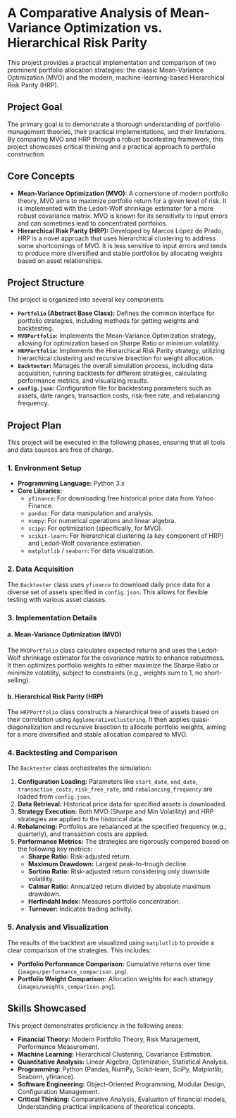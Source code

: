# A Comparative Analysis of Mean-Variance Optimization vs. Hierarchical Risk Parity

This project provides a practical implementation and comparison of two prominent portfolio allocation strategies: the classic Mean-Variance Optimization (MVO) and the modern, machine-learning-based Hierarchical Risk Parity (HRP).

## Project Goal

The primary goal is to demonstrate a thorough understanding of portfolio management theories, their practical implementations, and their limitations. By comparing MVO and HRP through a robust backtesting framework, this project showcases critical thinking and a practical approach to portfolio construction.

## Core Concepts

*   **Mean-Variance Optimization (MVO):** A cornerstone of modern portfolio theory, MVO aims to maximize portfolio return for a given level of risk. It is implemented with the Ledoit-Wolf shrinkage estimator for a more robust covariance matrix. MVO is known for its sensitivity to input errors and can sometimes lead to concentrated portfolios.
*   **Hierarchical Risk Parity (HRP):** Developed by Marcos López de Prado, HRP is a novel approach that uses hierarchical clustering to address some shortcomings of MVO. It is less sensitive to input errors and tends to produce more diversified and stable portfolios by allocating weights based on asset relationships.

## Project Structure

The project is organized into several key components:

*   **`Portfolio` (Abstract Base Class):** Defines the common interface for portfolio strategies, including methods for getting weights and backtesting.
*   **`MVOPortfolio`:** Implements the Mean-Variance Optimization strategy, allowing for optimization based on Sharpe Ratio or minimum volatility.
*   **`HRPPortfolio`:** Implements the Hierarchical Risk Parity strategy, utilizing hierarchical clustering and recursive bisection for weight allocation.
*   **`Backtester`:** Manages the overall simulation process, including data acquisition, running backtests for different strategies, calculating performance metrics, and visualizing results.
*   **`config.json`:** Configuration file for backtesting parameters such as assets, date ranges, transaction costs, risk-free rate, and rebalancing frequency.

## Project Plan

This project will be executed in the following phases, ensuring that all tools and data sources are free of charge.

### 1. Environment Setup

*   **Programming Language:** Python 3.x
*   **Core Libraries:**
    *   `yfinance`: For downloading free historical price data from Yahoo Finance.
    *   `pandas`: For data manipulation and analysis.
    *   `numpy`: For numerical operations and linear algebra.
    *   `scipy`: For optimization (specifically, for MVO).
    *   `scikit-learn`: For hierarchical clustering (a key component of HRP) and Ledoit-Wolf covariance estimation.
    *   `matplotlib` / `seaborn`: For data visualization.

### 2. Data Acquisition

The `Backtester` class uses `yfinance` to download daily price data for a diverse set of assets specified in `config.json`. This allows for flexible testing with various asset classes.

### 3. Implementation Details

#### a. Mean-Variance Optimization (MVO)

The `MVOPortfolio` class calculates expected returns and uses the Ledoit-Wolf shrinkage estimator for the covariance matrix to enhance robustness. It then optimizes portfolio weights to either maximize the Sharpe Ratio or minimize volatility, subject to constraints (e.g., weights sum to 1, no short-selling).

#### b. Hierarchical Risk Parity (HRP)

The `HRPPortfolio` class constructs a hierarchical tree of assets based on their correlation using `AgglomerativeClustering`. It then applies quasi-diagonalization and recursive bisection to allocate portfolio weights, aiming for a more diversified and stable allocation compared to MVO.

### 4. Backtesting and Comparison

The `Backtester` class orchestrates the simulation:

1.  **Configuration Loading:** Parameters like `start_date`, `end_date`, `transaction_costs`, `risk_free_rate`, and `rebalancing_frequency` are loaded from `config.json`.
2.  **Data Retrieval:** Historical price data for specified assets is downloaded.
3.  **Strategy Execution:** Both MVO (Sharpe and Min Volatility) and HRP strategies are applied to the historical data.
4.  **Rebalancing:** Portfolios are rebalanced at the specified frequency (e.g., quarterly), and transaction costs are applied.
5.  **Performance Metrics:** The strategies are rigorously compared based on the following key metrics:
    *   **Sharpe Ratio:** Risk-adjusted return.
    *   **Maximum Drawdown:** Largest peak-to-trough decline.
    *   **Sortino Ratio:** Risk-adjusted return considering only downside volatility.
    *   **Calmar Ratio:** Annualized return divided by absolute maximum drawdown.
    *   **Herfindahl Index:** Measures portfolio concentration.
    *   **Turnover:** Indicates trading activity.

### 5. Analysis and Visualization

The results of the backtest are visualized using `matplotlib` to provide a clear comparison of the strategies. This includes:

*   **Portfolio Performance Comparison:** Cumulative returns over time (`images/performance_comparison.png`).
*   **Portfolio Weight Comparison:** Allocation weights for each strategy (`images/weights_comparison.png`).

## Skills Showcased

This project demonstrates proficiency in the following areas:

*   **Financial Theory:** Modern Portfolio Theory, Risk Management, Performance Measurement.
*   **Machine Learning:** Hierarchical Clustering, Covariance Estimation.
*   **Quantitative Analysis:** Linear Algebra, Optimization, Statistical Analysis.
*   **Programming:** Python (Pandas, NumPy, Scikit-learn, SciPy, Matplotlib, Seaborn, yfinance).
*   **Software Engineering:** Object-Oriented Programming, Modular Design, Configuration Management.
*   **Critical Thinking:** Comparative Analysis, Evaluation of financial models, Understanding practical implications of theoretical concepts.

